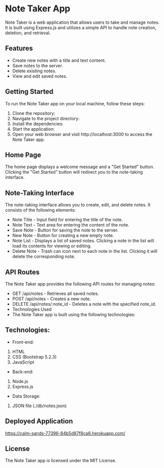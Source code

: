 # Note Taker App
Note Taker is a web application that allows users to take and manage notes. It is built using Express.js and utilizes a simple API to handle note creation, deletion, and retrieval.

## Features
- Create new notes with a title and text content.
- Save notes to the server.
- Delete existing notes.
- View and edit saved notes.

## Getting Started
To run the Note Taker app on your local machine, follow these steps:
1. Clone the repository:
2. Navigate to the project directory:
3. Install the dependencies:
4. Start the application:
5. Open your web browser and visit http://localhost:3000 to access the Note Taker app.


## Home Page
The home page displays a welcome message and a "Get Started" button. Clicking the "Get Started" button will redirect you to the note-taking interface.

## Note-Taking Interface
The note-taking interface allows you to create, edit, and delete notes. It consists of the following elements:

- Note Title - Input field for entering the title of the note.
- Note Text - Text area for entering the content of the note.
- Save Note - Button for saving the note to the server.
- New Note - Button for creating a new empty note.
- Note List - Displays a list of saved notes. Clicking a note in the list will load its contents for viewing or editing.
- Delete Note - Trash can icon next to each note in the list. Clicking it will delete the corresponding note.

## API Routes
The Note Taker app provides the following API routes for managing notes:

- GET /api/notes - Retrieves all saved notes.
- POST /api/notes - Creates a new note.
- DELETE /api/notes/:note_id - Deletes a note with the specified note_id.
- Technologies Used
- The Note Taker app is built using the following technologies:

## Technologies:
- Front-end:
1. HTML
2. CSS (Bootstrap 5.2.3)
3. JavaScript
- Back-end:
1. Node.js
2. Express.js
- Data Storage:
1. JSON file (./db/notes.json)

## Deployed Application
https://calm-sands-77396-84b5d87f8ca6.herokuapp.com/

## License
The Note Taker app is licensed under the MIT License.
